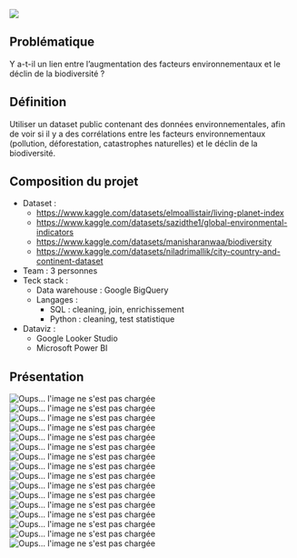 ![](assets/images/biodiversite_banner.png)

## Problématique
Y a-t-il un lien entre l’augmentation des facteurs environnementaux et le déclin de la biodiversité ?

## Définition
Utiliser un dataset public contenant des données environnementales, afin de voir si il y a des corrélations entre les facteurs environnementaux (pollution, déforestation, catastrophes naturelles) et le déclin de la biodiversité.

## Composition du projet
- Dataset :
    - https://www.kaggle.com/datasets/elmoallistair/living-planet-index
    - https://www.kaggle.com/datasets/sazidthe1/global-environmental-indicators
    - https://www.kaggle.com/datasets/manisharanwaa/biodiversity
    - https://www.kaggle.com/datasets/niladrimallik/city-country-and-continent-dataset
- Team : 3 personnes
- Teck stack :
    - Data warehouse : Google BigQuery
    - Langages :
        - SQL : cleaning, join, enrichissement
        - Python : cleaning, test statistique
- Dataviz :
    - Google Looker Studio
    - Microsoft Power BI

## Présentation
 
![Oups... l'image ne s'est pas chargée](assets/images/Biodiversity%20slides_15.03.2024_pages-to-jpg-0001.jpg)
![Oups... l'image ne s'est pas chargée](assets/images/Biodiversity%20slides_15.03.2024_pages-to-jpg-0002.jpg)
![Oups... l'image ne s'est pas chargée](assets/images/Biodiversity%20slides_15.03.2024_pages-to-jpg-0003.jpg)
![Oups... l'image ne s'est pas chargée](assets/images/Biodiversity%20slides_15.03.2024_pages-to-jpg-0005.jpg)
![Oups... l'image ne s'est pas chargée](assets/images/Biodiversity%20slides_15.03.2024_pages-to-jpg-0006.jpg)
![Oups... l'image ne s'est pas chargée](assets/images/Biodiversity%20slides_15.03.2024_pages-to-jpg-0007.jpg)
![Oups... l'image ne s'est pas chargée](assets/images/Biodiversity%20slides_15.03.2024_pages-to-jpg-0008.jpg)
![Oups... l'image ne s'est pas chargée](assets/images/Biodiversity%20slides_15.03.2024_pages-to-jpg-0010.jpg)
![Oups... l'image ne s'est pas chargée](assets/images/Biodiversity%20slides_15.03.2024_pages-to-jpg-0011.jpg)
![Oups... l'image ne s'est pas chargée](assets/images/Biodiversity%20slides_15.03.2024_pages-to-jpg-0012.jpg)
![Oups... l'image ne s'est pas chargée](assets/images/Biodiversity%20slides_15.03.2024_pages-to-jpg-0013.jpg)
![Oups... l'image ne s'est pas chargée](assets/images/Biodiversity%20slides_15.03.2024_pages-to-jpg-0014.jpg)
![Oups... l'image ne s'est pas chargée](assets/images/Biodiversity%20slides_15.03.2024_pages-to-jpg-0015.jpg)
![Oups... l'image ne s'est pas chargée](assets/images/Biodiversity%20slides_15.03.2024_pages-to-jpg-0016.jpg)
![Oups... l'image ne s'est pas chargée](assets/images/Biodiversity%20slides_15.03.2024_pages-to-jpg-0017.jpg)
![Oups... l'image ne s'est pas chargée](assets/images/Biodiversity%20slides_15.03.2024_pages-to-jpg-0019.jpg)

